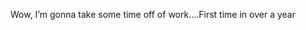 <!--
id: 483207105
link: http://kevinisom.info/post/483207105/wow-im-gonna-take-some-time-off-of-work-first
slug: wow-im-gonna-take-some-time-off-of-work-first
date: Tue Mar 30 2010 16:01:11 GMT+1300 (NZDT)
raw: {"blog_name":"kevinisom","id":483207105,"post_url":"http://kevinisom.info/post/483207105/wow-im-gonna-take-some-time-off-of-work-first","slug":"wow-im-gonna-take-some-time-off-of-work-first","type":"text","date":"2010-03-30 03:01:11 GMT","timestamp":1269918071,"state":"published","format":"html","reblog_key":"4Yun1d2L","tags":[],"short_url":"http://tmblr.co/Zw68YySpIV1","highlighted":[],"feed_item":"http://twitter.com/kev_nz/statuses/11286301455","from_feed_id":"650289","note_count":0,"title":null,"body":"<p>Wow, I&#8217;m gonna take some time off of work&#8230;.First time in over a year</p>"}
publish: 2010-03-030
tags: 
title: null
-->


Wow, I’m gonna take some time off of work….First time in over a year



